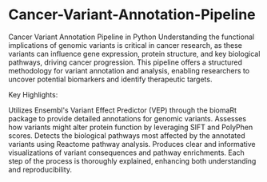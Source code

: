 # Cancer-Variant-Annotation-Pipeline
Cancer Variant Annotation Pipeline in Python
Understanding the functional implications of genomic variants is critical in cancer research, as these variants can influence gene expression, protein structure, and key biological pathways, driving cancer progression. This pipeline offers a structured methodology for variant annotation and analysis, enabling researchers to uncover potential biomarkers and identify therapeutic targets.

Key Highlights:

Utilizes Ensembl's Variant Effect Predictor (VEP) through the biomaRt package to provide detailed annotations for genomic variants.
Assesses how variants might alter protein function by leveraging SIFT and PolyPhen scores.
Detects the biological pathways most affected by the annotated variants using Reactome pathway analysis.
Produces clear and informative visualizations of variant consequences and pathway enrichments.
Each step of the process is thoroughly explained, enhancing both understanding and reproducibility.
